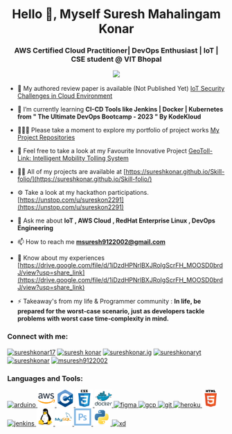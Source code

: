<h1 align="center">Hello 👋, Myself Suresh Mahalingam Konar</h1>
<h3 align="center">AWS Certified Cloud Practitioner| DevOps Enthusiast | IoT | CSE student @ VIT Bhopal</h3>
<p align="center">
  <picture>
  <source
    srcset="https://github-readme-stats.vercel.app/api?username=sureshkonar&show_icons=true&theme=dark"
    media="(prefers-color-scheme: dark)"
  />
  <source
    srcset="https://github-readme-stats.vercel.app/api?username=sureshkonar&show_icons=true"
    media="(prefers-color-scheme: light), (prefers-color-scheme: no-preference)"
  />
  <img src="https://github-readme-stats.vercel.app/api?username=sureshkonar&show_icons=true" />
</picture>
</p>


- 🔖 My authored review paper is available (Not Published Yet) [IoT Security Challenges in Cloud Environment](https://drive.google.com/file/d/190MvYwUBAcPHLedqsPqF5oJ5CPxUPWLs/view?usp=share_link)

- 🌱 I’m currently learning **CI-CD Tools like Jenkins | Docker | Kubernetes from " The Ultimate DevOps Bootcamp - 2023 " By KodeKloud**

- 🧑🏾‍💻 Please take a moment to explore my portfolio of project works [My Project Repositories](https://github.com/sureshkonar?tab=repositories)

- 🧠 Feel free to take a look at my Favourite Innovative Project [GeoToll-Link: Intelligent Mobility Tolling System](https://github.com/sureshkonar/GeoToll-Link)

- 👨‍💻 All of my projects are available at [https://sureshkonar.github.io/Skill-folio/](https://sureshkonar.github.io/Skill-folio/)

- ⚙️ Take a look at my hackathon participations. [https://unstop.com/u/sureskon2291](https://unstop.com/u/sureskon2291)

- 💬 Ask me about **IoT , AWS Cloud , RedHat Enterprise Linux , DevOps Engineering**

- 📫 How to reach me **msuresh9122002@gmail.com**

- 📄 Know about my experiences [https://drive.google.com/file/d/1iDzdHPNrlBXJRoIgScrFH_MOOSD0brdJ/view?usp=share_link](https://drive.google.com/file/d/1iDzdHPNrlBXJRoIgScrFH_MOOSD0brdJ/view?usp=share_link)

- ⚡ Takeaway's from my life & Programmer community : **In life, be prepared for the worst-case scenario, just as developers tackle problems with worst case time-complexity in mind.**

<h3 align="left">Connect with me:</h3>
<p align="left">
<a href="https://twitter.com/sureshkonar17" target="blank"><img align="center" src="https://raw.githubusercontent.com/rahuldkjain/github-profile-readme-generator/master/src/images/icons/Social/twitter.svg" alt="sureshkonar17" height="30" width="40" /></a>
<a href="https://linkedin.com/in/suresh konar" target="blank"><img align="center" src="https://raw.githubusercontent.com/rahuldkjain/github-profile-readme-generator/master/src/images/icons/Social/linked-in-alt.svg" alt="suresh konar" height="30" width="40" /></a>
<a href="https://instagram.com/sureshkonar.ig" target="blank"><img align="center" src="https://raw.githubusercontent.com/rahuldkjain/github-profile-readme-generator/master/src/images/icons/Social/instagram.svg" alt="sureshkonar.ig" height="30" width="40" /></a>
<a href="https://www.youtube.com/c/sureshkonaryt" target="blank"><img align="center" src="https://raw.githubusercontent.com/rahuldkjain/github-profile-readme-generator/master/src/images/icons/Social/youtube.svg" alt="sureshkonaryt" height="30" width="40" /></a>
<a href="https://www.hackerrank.com/sureshkonar" target="blank"><img align="center" src="https://raw.githubusercontent.com/rahuldkjain/github-profile-readme-generator/master/src/images/icons/Social/hackerrank.svg" alt="sureshkonar" height="30" width="40" /></a>
<a href="https://www.leetcode.com/msuresh9122002" target="blank"><img align="center" src="https://raw.githubusercontent.com/rahuldkjain/github-profile-readme-generator/master/src/images/icons/Social/leet-code.svg" alt="msuresh9122002" height="30" width="40" /></a>
</p> 

<h3 align="left">Languages and Tools:</h3>
<p align="left"> <a href="https://www.arduino.cc/" target="_blank" rel="noreferrer"> <img src="https://cdn.worldvectorlogo.com/logos/arduino-1.svg" alt="arduino" width="40" height="40"/> </a> <a href="https://aws.amazon.com" target="_blank" rel="noreferrer"> <img src="https://raw.githubusercontent.com/devicons/devicon/master/icons/amazonwebservices/amazonwebservices-original-wordmark.svg" alt="aws" width="40" height="40"/> </a> <a href="https://www.w3schools.com/cpp/" target="_blank" rel="noreferrer"> <img src="https://raw.githubusercontent.com/devicons/devicon/master/icons/cplusplus/cplusplus-original.svg" alt="cplusplus" width="40" height="40"/> </a> <a href="https://www.w3schools.com/css/" target="_blank" rel="noreferrer"> <img src="https://raw.githubusercontent.com/devicons/devicon/master/icons/css3/css3-original-wordmark.svg" alt="css3" width="40" height="40"/> </a> <a href="https://www.docker.com/" target="_blank" rel="noreferrer"> <img src="https://raw.githubusercontent.com/devicons/devicon/master/icons/docker/docker-original-wordmark.svg" alt="docker" width="40" height="40"/> </a> <a href="https://www.figma.com/" target="_blank" rel="noreferrer"> <img src="https://www.vectorlogo.zone/logos/figma/figma-icon.svg" alt="figma" width="40" height="40"/> </a> <a href="https://cloud.google.com" target="_blank" rel="noreferrer"> <img src="https://www.vectorlogo.zone/logos/google_cloud/google_cloud-icon.svg" alt="gcp" width="40" height="40"/> </a> <a href="https://git-scm.com/" target="_blank" rel="noreferrer"> <img src="https://www.vectorlogo.zone/logos/git-scm/git-scm-icon.svg" alt="git" width="40" height="40"/> </a> <a href="https://heroku.com" target="_blank" rel="noreferrer"> <img src="https://www.vectorlogo.zone/logos/heroku/heroku-icon.svg" alt="heroku" width="40" height="40"/> </a> <a href="https://www.w3.org/html/" target="_blank" rel="noreferrer"> <img src="https://raw.githubusercontent.com/devicons/devicon/master/icons/html5/html5-original-wordmark.svg" alt="html5" width="40" height="40"/> </a> <a href="https://www.jenkins.io" target="_blank" rel="noreferrer"> <img src="https://www.vectorlogo.zone/logos/jenkins/jenkins-icon.svg" alt="jenkins" width="40" height="40"/> </a> <a href="https://www.linux.org/" target="_blank" rel="noreferrer"> <img src="https://raw.githubusercontent.com/devicons/devicon/master/icons/linux/linux-original.svg" alt="linux" width="40" height="40"/> </a> <a href="https://www.mysql.com/" target="_blank" rel="noreferrer"> <img src="https://raw.githubusercontent.com/devicons/devicon/master/icons/mysql/mysql-original-wordmark.svg" alt="mysql" width="40" height="40"/> </a> <a href="https://www.photoshop.com/en" target="_blank" rel="noreferrer"> <img src="https://raw.githubusercontent.com/devicons/devicon/master/icons/photoshop/photoshop-line.svg" alt="photoshop" width="40" height="40"/> </a> <a href="https://www.python.org" target="_blank" rel="noreferrer"> <img src="https://raw.githubusercontent.com/devicons/devicon/master/icons/python/python-original.svg" alt="python" width="40" height="40"/> </a> <a href="https://www.adobe.com/products/xd.html" target="_blank" rel="noreferrer"> <img src="https://cdn.worldvectorlogo.com/logos/adobe-xd.svg" alt="xd" width="40" height="40"/> </a> </p>
